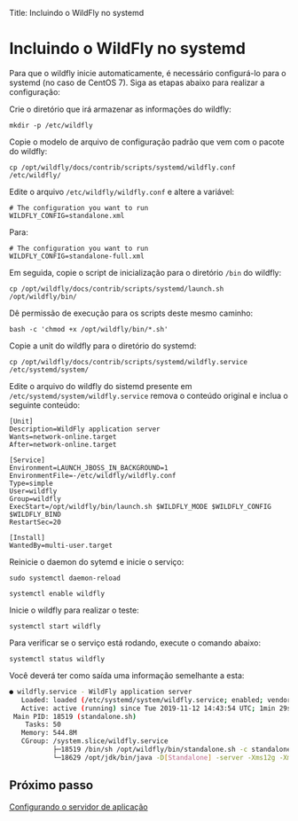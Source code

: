 Title: Incluindo o WildFly no systemd

# Incluindo o WildFly no systemd

Para que o wildfly inicie automaticamente, é necessário configurá-lo para o systemd (no caso de CentOS 7). Siga as etapas abaixo para realizar a configuração:

Crie o diretório que irá armazenar as informações do wildfly:

``` shell
mkdir -p /etc/wildfly
```
Copie o modelo de arquivo de configuração padrão que vem com o pacote do wildfly:

``` shell
cp /opt/wildfly/docs/contrib/scripts/systemd/wildfly.conf /etc/wildfly/
```
Edite o arquivo `/etc/wildfly/wildfly.conf` e altere a variável:

``` shell
# The configuration you want to run
WILDFLY_CONFIG=standalone.xml
```

Para:

``` shell
# The configuration you want to run
WILDFLY_CONFIG=standalone-full.xml
```

Em seguida, copie o script de inicialização para o diretório `/bin` do wildfly:

``` shell
cp /opt/wildfly/docs/contrib/scripts/systemd/launch.sh /opt/wildfly/bin/
```
Dê permissão de execução para os scripts deste mesmo caminho:

``` shell
bash -c 'chmod +x /opt/wildfly/bin/*.sh'
```
Copie a unit do wildfly para o diretório do systemd:

``` shell
cp /opt/wildfly/docs/contrib/scripts/systemd/wildfly.service /etc/systemd/system/
```

Edite o arquivo do wildfly do sistemd presente em `/etc/systemd/system/wildfly.service` remova o conteúdo original e inclua o seguinte conteúdo:

``` shell
[Unit]
Description=WildFly application server
Wants=network-online.target
After=network-online.target

[Service]
Environment=LAUNCH_JBOSS_IN_BACKGROUND=1
EnvironmentFile=-/etc/wildfly/wildfly.conf
Type=simple
User=wildfly
Group=wildfly
ExecStart=/opt/wildfly/bin/launch.sh $WILDFLY_MODE $WILDFLY_CONFIG $WILDFLY_BIND
RestartSec=20

[Install]
WantedBy=multi-user.target
```

Reinicie o daemon do sytemd e inicie o serviço:

``` shell
sudo systemctl daemon-reload
```

``` shell
systemctl enable wildfly
```
Inicie o wildfly para realizar o teste:

``` shell
systemctl start wildfly
```

Para verificar se o serviço está rodando, execute o comando abaixo:

``` shell
systemctl status wildfly
```
Você deverá ter como saída uma informação semelhante a esta:
```sh
● wildfly.service - WildFly application server
   Loaded: loaded (/etc/systemd/system/wildfly.service; enabled; vendor preset: disabled)
   Active: active (running) since Tue 2019-11-12 14:43:54 UTC; 1min 29s ago
 Main PID: 18519 (standalone.sh)
    Tasks: 50
   Memory: 544.8M
   CGroup: /system.slice/wildfly.service
           ├─18519 /bin/sh /opt/wildfly/bin/standalone.sh -c standalone.xml -b 0.0.0.0
           └─18629 /opt/jdk/bin/java -D[Standalone] -server -Xms12g -Xmx12g -XX:MinHeapFreeRatio=40 -XX:MaxHeapFreeR...
```

## Próximo passo

[Configurando o servidor de aplicação][1]

[1]:/pt-br/citsmart-platform-9/get-started/installation-and-upgrade/perform-installation/conf-server.html
